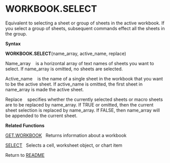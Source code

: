 # WORKBOOK.SELECT

Equivalent to selecting a sheet or group of sheets in the active
workbook. If you select a group of sheets, subsequent commands effect
all the sheets in the group.

**Syntax**

**WORKBOOK.SELECT**(name\_array, active\_name, replace)

Name\_array&nbsp;&nbsp;&nbsp;&nbsp;is a horizontal array of text names
of sheets you want to select. If name\_array is omitted, no sheets are
selected.

Active\_name&nbsp;&nbsp;&nbsp;&nbsp;is the name of a single sheet in the
workbook that you want to be the active sheet. If active\_name is
omitted, the first sheet in name\_array is made the active sheet.

Replace&nbsp;&nbsp;&nbsp;&nbsp;specifies whether the currently selected
sheets or macro sheets are to be replaced by name\_array. If TRUE or
omitted, then the current sheet selection is replaced by name\_array. If
FALSE, then name\_array will be appended to the current sheet.

**Related Functions**

[GET.WORKBOOK](GET.WORKBOOK.md)&nbsp;&nbsp;&nbsp;Returns information about a workbook

[SELECT](SELECT.md)&nbsp;&nbsp;&nbsp;Selects a cell, worksheet object, or chart item



Return to [README](README.md#W)


